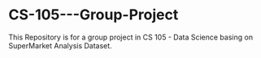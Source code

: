 # CS-105---Group-Project
This Repository is for a group project in CS 105 - Data Science basing on SuperMarket Analysis Dataset.
